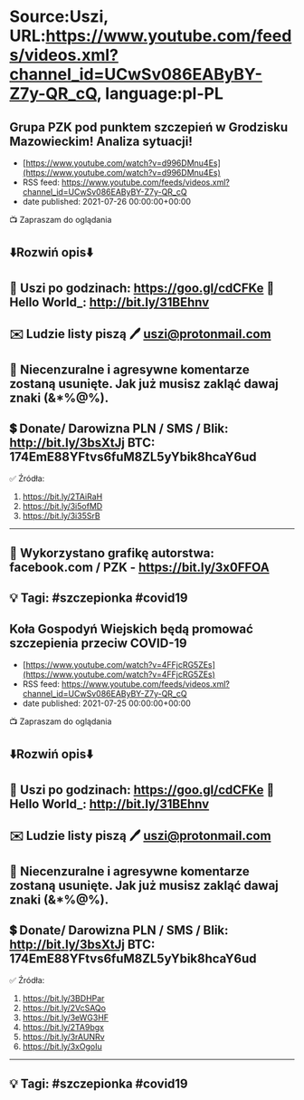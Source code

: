 # Source:Uszi, URL:https://www.youtube.com/feeds/videos.xml?channel_id=UCwSv086EAByBY-Z7y-QR_cQ, language:pl-PL

## Grupa PZK pod punktem szczepień w Grodzisku Mazowieckim! Analiza sytuacji!
 - [https://www.youtube.com/watch?v=d996DMnu4Es](https://www.youtube.com/watch?v=d996DMnu4Es)
 - RSS feed: https://www.youtube.com/feeds/videos.xml?channel_id=UCwSv086EAByBY-Z7y-QR_cQ
 - date published: 2021-07-26 00:00:00+00:00

📺 Zapraszam do oglądania

⬇️Rozwiń opis⬇️
------------------------------------------------------------
👀 Uszi po godzinach: https://goo.gl/cdCFKe
👀 Hello World_: http://bit.ly/31BEhnv
------------------------------------------------------------
✉️ Ludzie listy piszą 
🖊️ uszi@protonmail.com
------------------------------------------------------------
👺 Niecenzuralne i agresywne komentarze zostaną usunięte.  Jak już musisz zakląć dawaj znaki (&*%@%).
------------------------------------------------------------
💲 Donate/ Darowizna
PLN / SMS / Blik: http://bit.ly/3bsXtJj
BTC: 174EmE88YFtvs6fuM8ZL5yYbik8hcaY6ud
-------------------------------------------------------------
✅ Źródła:
1. https://bit.ly/2TAiRaH
2. https://bit.ly/3i5ofMD
3. https://bit.ly/3i35SrB
---------------------------------------------------------------
🎴 Wykorzystano grafikę autorstwa: 
facebook.com / PZK - https://bit.ly/3x0FFOA
---------------------------------------------------------------
💡 Tagi: #szczepionka #covid19
--------------------------------------------------------------

## Koła Gospodyń Wiejskich będą promować szczepienia przeciw COVID-19
 - [https://www.youtube.com/watch?v=4FFjcRG5ZEs](https://www.youtube.com/watch?v=4FFjcRG5ZEs)
 - RSS feed: https://www.youtube.com/feeds/videos.xml?channel_id=UCwSv086EAByBY-Z7y-QR_cQ
 - date published: 2021-07-25 00:00:00+00:00

📺 Zapraszam do oglądania

⬇️Rozwiń opis⬇️
------------------------------------------------------------
👀 Uszi po godzinach: https://goo.gl/cdCFKe
👀 Hello World_: http://bit.ly/31BEhnv
------------------------------------------------------------
✉️ Ludzie listy piszą 
🖊️ uszi@protonmail.com
------------------------------------------------------------
👺 Niecenzuralne i agresywne komentarze zostaną usunięte.  Jak już musisz zakląć dawaj znaki (&*%@%).
------------------------------------------------------------
💲 Donate/ Darowizna
PLN / SMS / Blik: http://bit.ly/3bsXtJj
BTC: 174EmE88YFtvs6fuM8ZL5yYbik8hcaY6ud
-------------------------------------------------------------
✅ Źródła:
1. https://bit.ly/3BDHPar
2. https://bit.ly/2VcSAQo
3. https://bit.ly/3eWG3HF
4. https://bit.ly/2TA9bgx
5. https://bit.ly/3rAUNRv
6. https://bit.ly/3xOgoIu
---------------------------------------------------------------
💡 Tagi: #szczepionka #covid19
--------------------------------------------------------------

